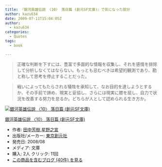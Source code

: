 ```yaml
---
title: 『銀河英雄伝説 〈10〉 落日篇 (創元SF文庫)』で気になった部分
author: kazu634
date: 2009-07-11T15:04:05Z
author:
  - kazu634
categories:
  - Quotes
tags:
  - book

---
```

<div class="section">
<blockquote>
<p>
      正確な判断を下すには、豊富で多面的な情報を収集し、それを感情を排除して分析しなくてはならない。もっとも忌むべきは希望的観測であり、勘と称して思考を停止することだった。
</p>
</blockquote>
  
<blockquote>
<p>
      戦いによってもたらされる犠牲を承知して、なお目的を達しようとするか、その手前で諦め、現実と妥協し、さらには現実に膝を屈し、自力で状況を改善する努力を怠るか。どちらが人として認められる生き方か。
</p>
</blockquote>
  
<div class="hatena-asin-detail">
<a href="http://www.amazon.co.jp/dp/4488725104/?tag=hatena_st1-22&ascsubtag=d-7ibv" onclick="__gaTracker('send', 'event', 'outbound-article', 'http://www.amazon.co.jp/dp/4488725104/?tag=hatena_st1-22&ascsubtag=d-7ibv', '');"><img src="https://images-na.ssl-images-amazon.com/images/I/51X4XwXvuzL._SL160_.jpg" class="hatena-asin-detail-image" alt="銀河英雄伝説 〈10〉 落日篇 (創元SF文庫)" title="銀河英雄伝説 〈10〉 落日篇 (創元SF文庫)" /></a></p> 
    
<div class="hatena-asin-detail-info">
<p class="hatena-asin-detail-title">
<a href="http://www.amazon.co.jp/dp/4488725104/?tag=hatena_st1-22&ascsubtag=d-7ibv" onclick="__gaTracker('send', 'event', 'outbound-article', 'http://www.amazon.co.jp/dp/4488725104/?tag=hatena_st1-22&ascsubtag=d-7ibv', '銀河英雄伝説 〈10〉 落日篇 (創元SF文庫)');">銀河英雄伝説 〈10〉 落日篇 (創元SF文庫)</a>
</p>
      
<ul>
<li>
<span class="hatena-asin-detail-label">作者:</span> <a href="http://d.hatena.ne.jp/keyword/%C5%C4%C3%E6%CB%A7%BC%F9" onclick="__gaTracker('send', 'event', 'outbound-article', 'http://d.hatena.ne.jp/keyword/%C5%C4%C3%E6%CB%A7%BC%F9', '田中芳樹');" class="keyword">田中芳樹</a>,<a href="http://d.hatena.ne.jp/keyword/%C0%B1%CC%EE%C7%B7%C0%EB" onclick="__gaTracker('send', 'event', 'outbound-article', 'http://d.hatena.ne.jp/keyword/%C0%B1%CC%EE%C7%B7%C0%EB', '星野之宣');" class="keyword">星野之宣</a>
</li>
<li>
<span class="hatena-asin-detail-label">出版社/メーカー:</span> <a href="http://d.hatena.ne.jp/keyword/%C5%EC%B5%FE%C1%CF%B8%B5%BC%D2" onclick="__gaTracker('send', 'event', 'outbound-article', 'http://d.hatena.ne.jp/keyword/%C5%EC%B5%FE%C1%CF%B8%B5%BC%D2', '東京創元社');" class="keyword">東京創元社</a>
</li>
<li>
<span class="hatena-asin-detail-label">発売日:</span> 2008/08
</li>
<li>
<span class="hatena-asin-detail-label">メディア:</span> 文庫
</li>
<li>
<span class="hatena-asin-detail-label">購入</span>: 2人 <span class="hatena-asin-detail-label">クリック</span>: 11回
</li>
<li>
<a href="http://d.hatena.ne.jp/asin/4488725104" onclick="__gaTracker('send', 'event', 'outbound-article', 'http://d.hatena.ne.jp/asin/4488725104', 'この商品を含むブログ (40件) を見る');" target="_blank">この商品を含むブログ (40件) を見る</a>
</li>
</ul>
</div>
    
<div class="hatena-asin-detail-foot">
</div>
</div>
</div>
